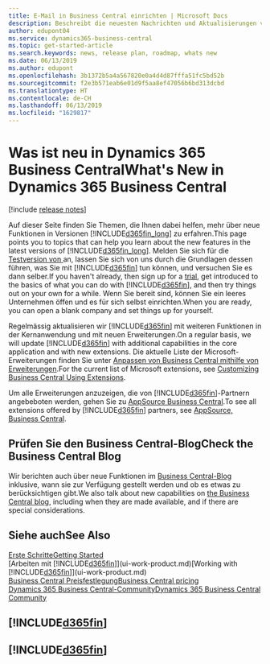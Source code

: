 ```yaml
---
title: E-Mail in Business Central einrichten | Microsoft Docs
description: Beschreibt die neuesten Nachrichten und Aktualisierungen von Business Central.
author: edupont04
ms.service: dynamics365-business-central
ms.topic: get-started-article
ms.search.keywords: news, release plan, roadmap, whats new
ms.date: 06/13/2019
ms.author: edupont
ms.openlocfilehash: 3b1372b5a4a567820e0a4d4d87fffa51fc5bd52b
ms.sourcegitcommit: f2e3b571eab6e01d9f5aa8ef47056b6bd313dcbd
ms.translationtype: HT
ms.contentlocale: de-CH
ms.lasthandoff: 06/13/2019
ms.locfileid: "1629817"
---
```

# <a name="whats-new-in-dynamics-365-business-central"></a><span data-ttu-id="afa02-103">Was ist neu in Dynamics 365 Business Central</span><span class="sxs-lookup"><span data-stu-id="afa02-103">What's New in Dynamics 365 Business Central</span></span>

[!include [release notes](includes/release-notes.md)]

<span data-ttu-id="afa02-104">Auf dieser Seite finden Sie Themen, die Ihnen dabei helfen, mehr über neue Funktionen in Versionen [!INCLUDE[d365fin_long](includes/d365fin_long_md.md)] zu erfahren.</span><span class="sxs-lookup"><span data-stu-id="afa02-104">This page points you to topics that can help you learn about the new features in the latest versions of [!INCLUDE[d365fin_long](includes/d365fin_long_md.md)].</span></span> <span data-ttu-id="afa02-105">Melden Sie sich für die [Testversion von ](https://trials.dynamics.com/) an, lassen Sie sich von uns durch die Grundlagen dessen führen, was Sie mit [!INCLUDE[d365fin](includes/d365fin_md.md)] tun können, und versuchen Sie es dann selber.</span><span class="sxs-lookup"><span data-stu-id="afa02-105">If you haven't already, then sign up for a [trial](https://trials.dynamics.com/), get introduced to the basics of what you can do with [!INCLUDE[d365fin](includes/d365fin_md.md)], and then try things out on your own for a while.</span></span> <span data-ttu-id="afa02-106">Wenn Sie bereit sind, können Sie ein leeres Unternehmen öffen und es für sich selbst einrichten.</span><span class="sxs-lookup"><span data-stu-id="afa02-106">When you are ready, you can open a blank company and set things up for yourself.</span></span>  

<span data-ttu-id="afa02-107">Regelmässig aktualisieren wir [!INCLUDE[d365fin](includes/d365fin_md.md)] mit weiteren Funktionen in der Kernanwendung und mit neuen Erweiterungen.</span><span class="sxs-lookup"><span data-stu-id="afa02-107">On a regular basis, we will update [!INCLUDE[d365fin](includes/d365fin_md.md)] with additional capabilities in the core application and with new extensions.</span></span> <span data-ttu-id="afa02-108">Die aktuelle Liste der Microsoft-Erweiterungen finden Sie unter [Anpassen von Business Central mithilfe von Erweiterungen](ui-extensions.md).</span><span class="sxs-lookup"><span data-stu-id="afa02-108">For the current list of Microsoft extensions, see [Customizing Business Central Using Extensions](ui-extensions.md).</span></span>

<span data-ttu-id="afa02-109">Um alle Erweiterungen anzuzeigen, die von [!INCLUDE[d365fin](includes/d365fin_md.md)]-Partnern angebeboten werden, gehen Sie zu [AppSource Business Central](http://go.microsoft.com/fwlink/?linkid=2081646).</span><span class="sxs-lookup"><span data-stu-id="afa02-109">To see all extensions offered by [!INCLUDE[d365fin](includes/d365fin_md.md)] partners, see [AppSource, Business Central](http://go.microsoft.com/fwlink/?linkid=2081646).</span></span>  

## <a name="check-the-business-central-blog"></a><span data-ttu-id="afa02-110">Prüfen Sie den Business Central-Blog</span><span class="sxs-lookup"><span data-stu-id="afa02-110">Check the Business Central Blog</span></span>
<span data-ttu-id="afa02-111">Wir berichten auch über neue Funktionen im [Business Central-Blog](https://community.dynamics.com/business/b/financials/) inklusive, wann sie zur Verfügung gestellt werden und ob es etwas zu berücksichtigen gibt.</span><span class="sxs-lookup"><span data-stu-id="afa02-111">We also talk about new capabilities on [the Business Central blog](https://community.dynamics.com/business/b/financials/), including when they are made available, and if there are special considerations.</span></span>  

## <a name="see-also"></a><span data-ttu-id="afa02-112">Siehe auch</span><span class="sxs-lookup"><span data-stu-id="afa02-112">See Also</span></span>
[<span data-ttu-id="afa02-113">Erste Schritte</span><span class="sxs-lookup"><span data-stu-id="afa02-113">Getting Started</span></span>](product-get-started.md)  
<span data-ttu-id="afa02-114">[Arbeiten mit [!INCLUDE[d365fin](includes/d365fin_md.md)]](ui-work-product.md)</span><span class="sxs-lookup"><span data-stu-id="afa02-114">[Working with [!INCLUDE[d365fin](includes/d365fin_md.md)]](ui-work-product.md)</span></span>  
[<span data-ttu-id="afa02-115">Business Central Preisfestlegung</span><span class="sxs-lookup"><span data-stu-id="afa02-115">Business Central pricing</span></span>](https://dynamics.microsoft.com/en-us/business-central/overview/#pricing)  
[<span data-ttu-id="afa02-116">Dynamics 365 Business Central-Community</span><span class="sxs-lookup"><span data-stu-id="afa02-116">Dynamics 365 Business Central Community</span></span>](https://community.dynamics.com/business/)

## [!INCLUDE[d365fin](includes/free_trial_md.md)]
## [!INCLUDE[d365fin](includes/training_link_md.md)]  
